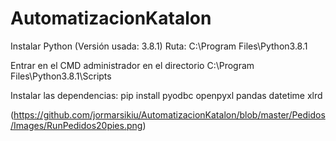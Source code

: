 # AutomatizacionKatalon

Instalar Python (Versión usada: 3.8.1) Ruta: C:\Program Files\Python3.8.1

Entrar en el CMD administrador en el directorio C:\Program Files\Python3.8.1\Scripts

Instalar las dependencias: 
pip install pyodbc openpyxl pandas datetime xlrd 

(https://github.com/jormarsikiu/AutomatizacionKatalon/blob/master/Pedidos/Images/RunPedidos20pies.png)
